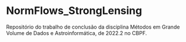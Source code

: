 # NormFlows_StrongLensing
Repositório do trabalho de conclusão da disciplina Métodos em Grande Volume de Dados e Astroinformática, de 2022.2 no CBPF.
